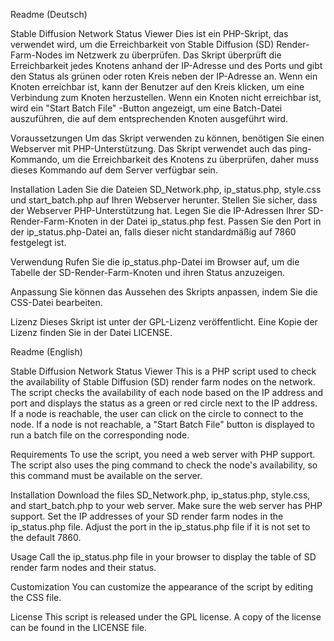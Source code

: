Readme (Deutsch)

Stable Diffusion Network Status Viewer
Dies ist ein PHP-Skript, das verwendet wird, um die Erreichbarkeit von Stable Diffusion (SD) Render-Farm-Nodes im Netzwerk zu überprüfen. Das Skript überprüft die Erreichbarkeit jedes Knotens anhand der IP-Adresse und des Ports und gibt den Status als grünen oder roten Kreis neben der IP-Adresse an. Wenn ein Knoten erreichbar ist, kann der Benutzer auf den Kreis klicken, um eine Verbindung zum Knoten herzustellen. Wenn ein Knoten nicht erreichbar ist, wird ein "Start Batch File" -Button angezeigt, um eine Batch-Datei auszuführen, die auf dem entsprechenden Knoten ausgeführt wird.

Voraussetzungen
Um das Skript verwenden zu können, benötigen Sie einen Webserver mit PHP-Unterstützung. Das Skript verwendet auch das ping-Kommando, um die Erreichbarkeit des Knotens zu überprüfen, daher muss dieses Kommando auf dem Server verfügbar sein.

Installation
Laden Sie die Dateien SD_Network.php, ip_status.php, style.css und start_batch.php auf Ihren Webserver herunter.
Stellen Sie sicher, dass der Webserver PHP-Unterstützung hat.
Legen Sie die IP-Adressen Ihrer SD-Render-Farm-Knoten in der Datei ip_status.php fest.
Passen Sie den Port in der ip_status.php-Datei an, falls dieser nicht standardmäßig auf 7860 festgelegt ist.

Verwendung
Rufen Sie die ip_status.php-Datei im Browser auf, um die Tabelle der SD-Render-Farm-Knoten und ihren Status anzuzeigen.

Anpassung
Sie können das Aussehen des Skripts anpassen, indem Sie die CSS-Datei bearbeiten.

Lizenz
Dieses Skript ist unter der GPL-Lizenz veröffentlicht. Eine Kopie der Lizenz finden Sie in der Datei LICENSE.

Readme (English)

Stable Diffusion Network Status Viewer
This is a PHP script used to check the availability of Stable Diffusion (SD) render farm nodes on the network. The script checks the availability of each node based on the IP address and port and displays the status as a green or red circle next to the IP address. If a node is reachable, the user can click on the circle to connect to the node. If a node is not reachable, a "Start Batch File" button is displayed to run a batch file on the corresponding node.

Requirements
To use the script, you need a web server with PHP support. The script also uses the ping command to check the node's availability, so this command must be available on the server.

Installation
Download the files SD_Network.php, ip_status.php, style.css, and start_batch.php to your web server.
Make sure the web server has PHP support.
Set the IP addresses of your SD render farm nodes in the ip_status.php file.
Adjust the port in the ip_status.php file if it is not set to the default 7860.

Usage
Call the ip_status.php file in your browser to display the table of SD render farm nodes and their status.

Customization
You can customize the appearance of the script by editing the CSS file.

License
This script is released under the GPL license. A copy of the license can be found in the LICENSE file.
